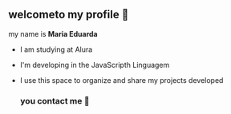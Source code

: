 ## welcometo my profile 🖤

my name is **Maria Eduarda**

- I am studying at Alura
- I'm developing in the JavaScripth Linguagem
- I use this space to organize and share my projects developed

  ### you contact me 📧
